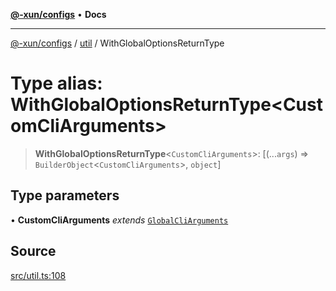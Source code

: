 [**@-xun/configs**](../../README.md) • **Docs**

***

[@-xun/configs](../../README.md) / [util](../README.md) / WithGlobalOptionsReturnType

# Type alias: WithGlobalOptionsReturnType\<CustomCliArguments\>

> **WithGlobalOptionsReturnType**\<`CustomCliArguments`\>: [(...`args`) => `BuilderObject`\<`CustomCliArguments`\>, `object`]

## Type parameters

• **CustomCliArguments** *extends* [`GlobalCliArguments`](GlobalCliArguments.md)

## Source

[src/util.ts:108](https://github.com/Xunnamius/xconfigs/blob/7129e155987055d658c285b3a31d449ff5e71ba7/src/util.ts#L108)
